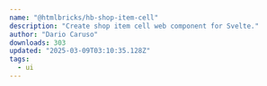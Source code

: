 ```yaml
---
name: "@htmlbricks/hb-shop-item-cell"
description: "Create shop item cell web component for Svelte."
author: "Dario Caruso"
downloads: 303
updated: "2025-03-09T03:10:35.128Z"
tags: 
  - ui
---
```

